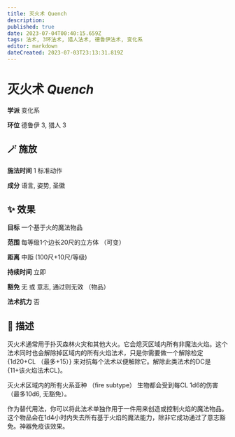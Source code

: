 ```yaml
---
title: 灭火术 Quench
description: 
published: true
date: 2023-07-04T00:40:15.659Z
tags: 法术, 3环法术, 猎人法术, 德鲁伊法术, 变化系
editor: markdown
dateCreated: 2023-07-03T23:13:31.819Z
---
```


# **灭火术** *Quench*

**学派** 变化系 

**环位** 德鲁伊 3, 猎人 3

## 🪄 施放

**施法时间** 1 标准动作

**成分** 语言, 姿势, 圣徽

## ✨ 效果 

**目标** 一个基于火的魔法物品 

**范围** 每等级1个边长20尺的立方体 （可变）

**距离** 中距 (100尺+10尺/等级)  

**持续时间** 立即 

**豁免** 无 或 意志, 通过则无效 （物品）

**法术抗力** 否

## 📖 描述

灭火术通常用于扑灭森林火灾和其他大火。它会熄灭区域内所有非魔法火焰。这个法术同时也会解除掉区域内的所有火焰法术，只是你需要做一个解除检定 {1d20+CL （最多+15）} 来对抗每个法术以便解除它。解除此类法术的DC是 {11+该火焰法术CL}。

灭火术区域内的所有火系亚种 （fire subtype） 生物都会受到每CL 1d6的伤害 （最多10d6, 无豁免）。

作为替代用法，你可以将此法术单独作用于一件用来创造或控制火焰的魔法物品。这个物品会在1d4小时内失去所有基于火焰的魔法能力，除非它成功通过了意志豁免。神器免疫该效果。
    
